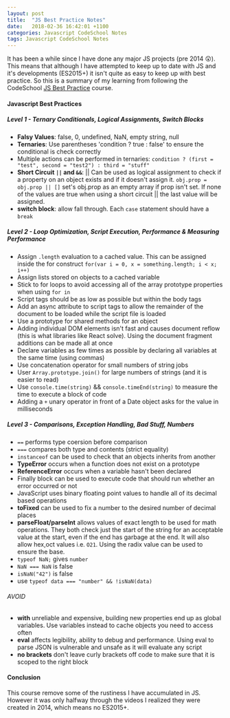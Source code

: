 ```yaml
---
layout: post
title:  "JS Best Practice Notes"
date:   2018-02-36 16:42:01 +1100
categories: Javascript CodeSchool Notes
tags: Javascript CodeSchool Notes
---
```


It has been a while since I have done any major JS projects (pre 2014 😲). This means that although I have attempted to keep up to date with JS and it's developments (ES2015+) it isn't quite as easy to keep up with best practice. So this is a summary of my learning from following the CodeSchool [JS Best Practice](http://campus.codeschool.com/courses/javascript-best-practices/l) course.

#### Javascript Best Practices

##### Level 1 - Ternary Conditionals, Logical Assignments, Switch Blocks
- **Falsy Values**: false, 0, undefined, NaN, empty string, null
- **Ternaries**: Use parentheses 'condition ? true : false' to ensure the conditional is check correctly
- Multiple actions can be performed in ternaries:
`condition ? (first = "test", second = "test2") : third = "stuff"`
- **Short Circuit `||` and `&&`**: || Can be used as logical assignment to check if a property on an object exists and if it doesn't assign it. `obj.prop = obj.prop || []` set's obj.prop as an empty array if prop isn't set. If none of the values are true when using a short circuit || the last value will be assigned.
- **switch block**: allow fall through. Each `case` statement should have a `break`

##### Level 2 - Loop Optimization, Script Execution, Performance & Measuring Performance
- Assign `.length` evaluation to a cached value. This can be assigned inside the for construct `for(var i = 0, x = something.length; i < x; i++)`
- Assign lists stored on objects to a cached variable
- Stick to for loops to avoid accessing all of the array prototype properties when using `for in`
- Script tags should be as low as possible but within the body tags
- Add an async attribute to script tags to allow the remainder of the document to be loaded while the script file is loaded
- Use a prototype for shared methods for an object
- Adding individual DOM elements isn't fast and causes document reflow (this is what libraries like React solve). Using the document fragment additions can be made all at once
- Declare variables as few times as possible by declaring all variables at the same time (using commas)
- Use concatenation operator for small numbers of string jobs
- User `Array.prototype.join()` for large numbers of strings (and it is easier to read)
- Use `console.time(string)` && `console.timeEnd(string)` to measure the time to execute a block of code
- Adding a `+` unary operator in front of a Date object asks for the value in milliseconds

##### Level 3 - Comparisons, Exception Handling, Bad Stuff, Numbers
- `==` performs type coersion before comparison
- `===` compares both type and contents (strict equality)
- `instanceof` can be used to check that an objects inherits from another
- **TypeError** occurs when a function does not exist on a prototype
- **ReferenceError** occurs when a variable hasn't been declared
- Finally block can be used to execute code that should run whether an error occurred or not
- JavaScript uses binary floating point values to handle all of its decimal based operations
- **toFixed** can be used to fix a number to the desired number of decimal places
- **parseFloat/parseInt** allows values of exact length to be used for math operations. They both check just the start of the string for an acceptable value at the start, even if the end has garbage at the end. It will also allow hex,oct values i.e. `O21`. Using the radix value can be used to ensure the base.
- `typeof NaN;` gives `number`
- `NaN === NaN` is false
- `isNaN("42")` is false
- use `typeof data === "number" && !isNaN(data)`

###### AVOID
- **with** unreliable and expensive, building new properties end up as global variables. Use variables instead to cache objects you need to access often
- **eval** affects legibility, ability to debug and performance. Using eval to parse JSON is vulnerable and unsafe as it will evaluate any script
- **no brackets** don't leave curly brackets off code to make sure that it is scoped to the right block


#### Conclusion
This course remove some of the rustiness I have accumulated in JS. However it was only halfway through the videos I realized they were created in 2014, which means no ES2015+.